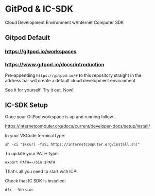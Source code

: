 # GitPod & IC-SDK
Cloud Development Environment w/Internet Computer SDK   

## Gitpod Default 
### https://gitpod.io/workspaces
### https://www.gitpod.io/docs/introduction
Pre-appending ``https://gitpod.io/#`` to this repository straight in the address bar will create a default cloud development environment. 

See it for yourself. Try it out. Now!

## IC-SDK Setup
Once your GitPod workspace is up and running follow... 

https://internetcomputer.org/docs/current/developer-docs/setup/install/

In your VSCode terminal type: 

``sh -ci "$(curl -fsSL https://internetcomputer.org/install.sh)"``

To update your PATH type:

``export PATH=~/bin:$PATH``

That's all you need to start with ICP!

Check that IC SDK is installed:

``dfx --Version``
